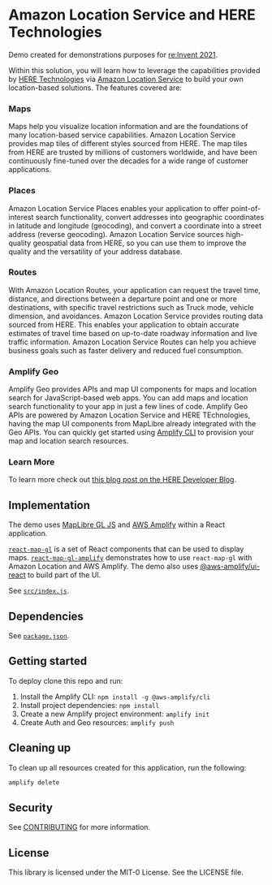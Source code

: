# Amazon Location Service and HERE Technologies

Demo created for demonstrations purposes for [re:Invent 2021](https://reinvent.awsevents.com/).

Within this solution, you will learn how to leverage the capabilities provided by [HERE Technologies](https://aws.amazon.com/location/data-providers/here-technologies/) via [Amazon Location Service](https://aws.amazon.com/location) to build your own location-based solutions. The features covered are:

### Maps

Maps help you visualize location information and are the foundations of many location-based service capabilities. Amazon Location Service provides map tiles of different styles sourced from HERE. The map tiles from HERE are trusted by millions of customers worldwide, and have been continuously fine-tuned over the decades for a wide range of customer applications.

### Places

Amazon Location Service Places enables your application to offer point-of-interest search functionality, convert addresses into geographic coordinates in latitude and longitude (geocoding), and convert a coordinate into a street address (reverse geocoding). Amazon Location Service sources high-quality geospatial data from HERE, so you can use them to improve the quality and the versatility of your address database.

### Routes

With Amazon Location Routes, your application can request the travel time, distance, and directions between a departure point and one or more destinations, with specific travel restrictions such as Truck mode, vehicle dimension, and avoidances. Amazon Location Service provides routing data sourced from HERE. This enables your application to obtain accurate estimates of travel time based on up-to-date roadway information and live traffic information. Amazon Location Service Routes can help you achieve business goals such as faster delivery and reduced fuel consumption.

### Amplify Geo

Amplify Geo provides APIs and map UI components for maps and location search for JavaScript-based web apps. You can add maps and location search functionality to your app in just a few lines of code. Amplify Geo APIs are powered by Amazon Location Service and HERE TEchnologies, having the map UI components from MapLibre already integrated with the Geo APIs. You can quickly get started using [Amplify CLI](https://docs.amplify.aws/cli/geo/maps/) to provision your map and location search resources.

### Learn More

To learn more check out [this blog post on the HERE Developer Blog](https://developer.here.com/blog/build-and-deploy-location-apps-with-aws-location-services-and-here).

## Implementation

The demo uses [MapLibre GL JS](https://maplibre.org/maplibre-gl-js-docs/api/) and [AWS Amplify](https://aws.amazon.com/amplify/) within a React application.

[`react-map-gl`](https://visgl.github.io/react-map-gl/) is a set of React components that can be
used to display maps. [`react-map-gl-amplify`](../react-map-gl-amplify/) demonstrates how to use
`react-map-gl` with Amazon Location and AWS Amplify. The demo also uses [@aws-amplify/ui-react](https://ui.docs.amplify.aws/getting-started/installation) to build part of the UI.

See [`src/index.js`](src/index.js).

## Dependencies

See [`package.json`](package.json#L6-L22).

## Getting started

To deploy clone this repo and run:

1. Install the Amplify CLI: `npm install -g @aws-amplify/cli`
1. Install project dependencies: `npm install`
1. Create a new Amplify project environment: `amplify init`
1. Create Auth and Geo resources: `amplify push`

## Cleaning up

To clean up all resources created for this application, run the following:

```bash
amplify delete
```

## Security

See [CONTRIBUTING](../CONTRIBUTING.md#security-issue-notifications) for more information.

## License

This library is licensed under the MIT-0 License. See the LICENSE file.
